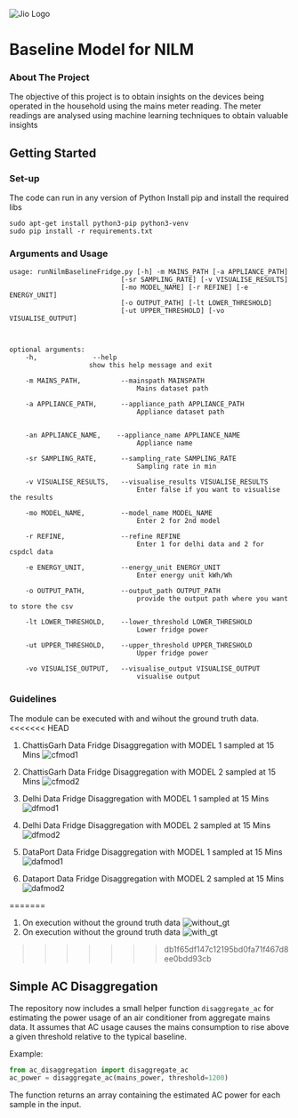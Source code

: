 ![Jio Logo](plots/download.png)
# Baseline Model for NILM
### About The Project

The objective of this project is to obtain insights on the devices being operated in the household using the mains meter reading. The meter readings are analysed using machine learning techniques to obtain valuable insights






## Getting Started
### Set-up

The code can run in any version of Python 
Install pip and install the required libs
```
sudo apt-get install python3-pip python3-venv
sudo pip install -r requirements.txt
```



### Arguments and Usage


    usage: runNilmBaselineFridge.py [-h] -m MAINS_PATH [-a APPLIANCE_PATH]
                                [-sr SAMPLING_RATE] [-v VISUALISE_RESULTS]
                                [-mo MODEL_NAME] [-r REFINE] [-e ENERGY_UNIT]
                                [-o OUTPUT_PATH] [-lt LOWER_THRESHOLD] 
								[-ut UPPER_THRESHOLD] [-vo VISUALISE_OUTPUT]



    optional arguments:
		-h, 			 --help
						show this help message and exit
						
		-m MAINS_PATH,      	--mainspath MAINSPATH
									Mains dataset path
								
		-a APPLIANCE_PATH,    	--appliance_path APPLIANCE_PATH
									Appliance dataset path
									
								
		-an APPLIANCE_NAME,    --appliance_name APPLIANCE_NAME
									Appliance name 								

		-sr SAMPLING_RATE, 	  	--sampling_rate SAMPLING_RATE
									Sampling rate in min

		-v VISUALISE_RESULTS, 	--visualise_results VISUALISE_RESULTS
									Enter false if you want to visualise the results

		-mo MODEL_NAME, 		--model_name MODEL_NAME
                        			Enter 2 for 2nd model

  		-r REFINE, 				--refine REFINE
                        			Enter 1 for delhi data and 2 for cspdcl data

		-e ENERGY_UNIT, 		--energy_unit ENERGY_UNIT
                        			Enter energy unit kWh/Wh

		-o OUTPUT_PATH, 		--output_path OUTPUT_PATH
									provide the output path where you want to store the	csv

		-lt LOWER_THRESHOLD, 	--lower_threshold LOWER_THRESHOLD
									Lower fridge power

		-ut UPPER_THRESHOLD, 	--upper_threshold UPPER_THRESHOLD
									Upper fridge power

		-vo VISUALISE_OUTPUT, 	--visualise_output VISUALISE_OUTPUT
									visualise output



### Guidelines 
The module can be executed with and wihout the ground truth data. 
<<<<<<< HEAD
1. ChattisGarh Data Fridge Disaggregation with MODEL 1 sampled at 15 Mins
![cfmod1](plots/chhatis.png)
2. ChattisGarh Data Fridge Disaggregation with MODEL 2 sampled at 15 Mins
![cfmod2](plots/chhhatisMinMax.png)

3. Delhi Data Fridge Disaggregation with MODEL 1 sampled at 15 Mins
![dfmod1](plots/delhi.png)
4. Delhi Data Fridge Disaggregation with MODEL 2 sampled at 15 Mins
![dfmod2](plots/delhiMinMax.png)


5. DataPort Data Fridge Disaggregation with MODEL 1 sampled at 15 Mins
![dafmod1](plots/dataport.png)
6. Dataport Data Fridge Disaggregation with MODEL 2 sampled at 15 Mins
![dafmod2](plots/dataportMinMax.png)


=======
1. On  execution without the ground truth data
![without_gt](plots/main_fridge.png)
2. On execution without the ground truth data 
![with_gt](plots/only_mains.png)
>>>>>>> db1f65df147c12195bd0fa71f467d8ee0bdd93cb

## Simple AC Disaggregation
The repository now includes a small helper function `disaggregate_ac` for
estimating the power usage of an air conditioner from aggregate mains data.
It assumes that AC usage causes the mains consumption to rise above a given
threshold relative to the typical baseline.

Example:
```python
from ac_disaggregation import disaggregate_ac
ac_power = disaggregate_ac(mains_power, threshold=1200)
```
The function returns an array containing the estimated AC power for each
sample in the input.
